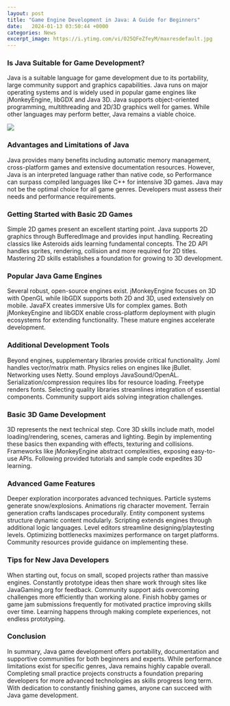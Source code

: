 ```yaml
---
layout: post
title: "Game Engine Development in Java: A Guide for Beginners"
date:   2024-01-13 03:50:44 +0000
categories: News
excerpt_image: https://i.ytimg.com/vi/025QFeZfeyM/maxresdefault.jpg
---
```

### Is Java Suitable for Game Development? 

Java is a suitable language for game development due to its portability, large community support and graphics capabilities. Java runs on major operating systems and is widely used in popular game engines like jMonkeyEngine, libGDX and Java 3D. Java supports object-oriented programming, multithreading and 2D/3D graphics well for games. While other languages may perform better, Java remains a viable choice.


![](https://i.ytimg.com/vi/025QFeZfeyM/maxresdefault.jpg)
### Advantages and Limitations of Java

Java provides many benefits including automatic memory management, cross-platform games and extensive documentation resources. However, Java is an interpreted language rather than native code, so Performance can surpass compiled languages like C++ for intensive 3D games. Java may not be the optimal choice for all game genres. Developers must assess their needs and performance requirements.

### Getting Started with Basic 2D Games

Simple 2D games present an excellent starting point. Java supports 2D graphics through BufferedImage and provides input handling. Recreating classics like Asteroids aids learning fundamental concepts. The 2D API handles sprites, rendering, collision and more required for 2D titles. Mastering 2D skills establishes a foundation for growing to 3D development.

### Popular Java Game Engines

Several robust, open-source engines exist. jMonkeyEngine focuses on 3D with OpenGL while libGDX supports both 2D and 3D, used extensively on mobile. JavaFX creates immersive UIs for complex games. Both jMonkeyEngine and libGDX enable cross-platform deployment with plugin ecosystems for extending functionality. These mature engines accelerate development.

### Additional Development Tools

Beyond engines, supplementary libraries provide critical functionality. Joml handles vector/matrix math. Physics relies on engines like jBullet. Networking uses Netty. Sound employs JavaSound/OpenAL. Serialization/compression requires libs for resource loading. Freetype renders fonts. Selecting quality libraries streamlines integration of essential components. Community support aids solving integration challenges.  

### Basic 3D Game Development

3D represents the next technical step. Core 3D skills include math, model loading/rendering, scenes, cameras and lighting. Begin by implementing these basics then expanding with effects, texturing and collisions. Frameworks like jMonkeyEngine abstract complexities, exposing easy-to-use APIs. Following provided tutorials and sample code expedites 3D learning.

### Advanced Game Features

Deeper exploration incorporates advanced techniques. Particle systems generate snow/explosions. Animations rig character movement. Terrain generation crafts landscapes procedurally. Entity component systems structure dynamic content modularly. Scripting extends engines through additional logic languages. Level editors streamline designing/playtesting levels. Optimizing bottlenecks maximizes performance on target platforms. Community resources provide guidance on implementing these.

### Tips for New Java Developers  

When starting out, focus on small, scoped projects rather than massive engines. Constantly prototype ideas then share work through sites like JavaGaming.org for feedback. Community support aids overcoming challenges more efficiently than working alone. Finish hobby games or game jam submissions frequently for motivated practice improving skills over time. Learning happens through making complete experiences, not endless prototyping.

### Conclusion

In summary, Java game development offers portability, documentation and supportive communities for both beginners and experts. While performance limitations exist for specific genres, Java remains highly capable overall. Completing small practice projects constructs a foundation preparing developers for more advanced technologies as skills progress long term. With dedication to constantly finishing games, anyone can succeed with Java game development.